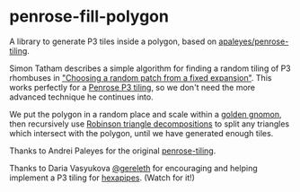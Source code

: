 # penrose-fill-polygon

A library to generate P3 tiles inside a polygon, based on [apaleyes/penrose-tiling](https://github.com/apaleyes/penrose-tiling).

Simon Tatham describes a simple algorithm for finding a random tiling of P3 rhombuses in ["Choosing a random patch from a fixed expansion"](https://www.chiark.greenend.org.uk/~sgtatham/quasiblog/aperiodic-tilings/#random-patch). This works perfectly for a [Penrose P3 tiling](https://en.wikipedia.org/wiki/Penrose_tiling#Rhombus_tiling_(P3)), so we don't need the more advanced technique he continues into.

We put the polygon in a random place and scale within a [golden gnomon](https://en.wikipedia.org/wiki/Golden_triangle_(mathematics)#Golden_gnomon), then recursively use [Robinson triangle decompositions](https://en.wikipedia.org/wiki/Penrose_tiling#Robinson_triangle_decompositions) to split any triangles which intersect with the polygon, until we have generated enough tiles.

Thanks to Andrei Paleyes for the original [penrose-tiling](https://github.com/apaleyes/penrose-tiling).

Thanks to Daria Vasyukova [@gereleth](https://twitter.com/gereleth/) for encouraging and helping implement a P3 tiling for [hexapipes](https://hexapipes.vercel.app/). (Watch for it!)

